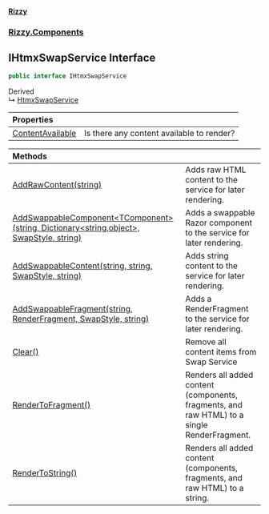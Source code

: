 #### [Rizzy](index 'index')
### [Rizzy.Components](Rizzy.Components 'Rizzy.Components')

## IHtmxSwapService Interface

```csharp
public interface IHtmxSwapService
```

Derived  
&#8627; [HtmxSwapService](Rizzy.Components.HtmxSwapService 'Rizzy.Components.HtmxSwapService')

| Properties | |
| :--- | :--- |
| [ContentAvailable](Rizzy.Components.IHtmxSwapService.ContentAvailable 'Rizzy.Components.IHtmxSwapService.ContentAvailable') | Is there any content available to render? |

| Methods | |
| :--- | :--- |
| [AddRawContent(string)](Rizzy.Components.IHtmxSwapService.AddRawContent(string) 'Rizzy.Components.IHtmxSwapService.AddRawContent(string)') | Adds raw HTML content to the service for later rendering. |
| [AddSwappableComponent&lt;TComponent&gt;(string, Dictionary&lt;string,object&gt;, SwapStyle, string)](Rizzy.Components.IHtmxSwapService.AddSwappableComponent_TComponent_(string,System.Collections.Generic.Dictionary_string,object_,Rizzy.SwapStyle,string) 'Rizzy.Components.IHtmxSwapService.AddSwappableComponent<TComponent>(string, System.Collections.Generic.Dictionary<string,object>, Rizzy.SwapStyle, string)') | Adds a swappable Razor component to the service for later rendering. |
| [AddSwappableContent(string, string, SwapStyle, string)](Rizzy.Components.IHtmxSwapService.AddSwappableContent(string,string,Rizzy.SwapStyle,string) 'Rizzy.Components.IHtmxSwapService.AddSwappableContent(string, string, Rizzy.SwapStyle, string)') | Adds string content to the service for later rendering. |
| [AddSwappableFragment(string, RenderFragment, SwapStyle, string)](Rizzy.Components.IHtmxSwapService.AddSwappableFragment(string,Microsoft.AspNetCore.Components.RenderFragment,Rizzy.SwapStyle,string) 'Rizzy.Components.IHtmxSwapService.AddSwappableFragment(string, Microsoft.AspNetCore.Components.RenderFragment, Rizzy.SwapStyle, string)') | Adds a RenderFragment to the service for later rendering. |
| [Clear()](Rizzy.Components.IHtmxSwapService.Clear() 'Rizzy.Components.IHtmxSwapService.Clear()') | Remove all content items from Swap Service |
| [RenderToFragment()](Rizzy.Components.IHtmxSwapService.RenderToFragment() 'Rizzy.Components.IHtmxSwapService.RenderToFragment()') | Renders all added content (components, fragments, and raw HTML) to a single RenderFragment. |
| [RenderToString()](Rizzy.Components.IHtmxSwapService.RenderToString() 'Rizzy.Components.IHtmxSwapService.RenderToString()') | Renders all added content (components, fragments, and raw HTML) to a string. |

